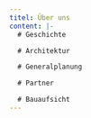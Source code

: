 ```yaml
---
titel: Über uns
content: |-
  # Geschichte

  # Architektur

  # Generalplanung

  # Partner

  # Bauaufsicht
---
```

